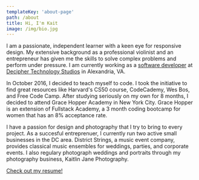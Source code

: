 ```yaml
---
templateKey: 'about-page'
path: /about
title: Hi, I'm Kait
image: /img/bio.jpg
---
```

I am a passionate, independent learner with a keen eye for responsive design. My extensive background as a professional violinist and an entrepreneur has given me the skills to solve complex problems and perform under pressure. I am currently working as a [software developer](http://deciphernow.com/staff/kaitlin-moreno) at [Decipher Technology Studios](http://deciphernow.com) in Alexandria, VA.

In October 2016, I decided to teach myself to code. I took the initiative to find great resources like Harvard's CS50 course, CodeCademy, Wes Bos, and Free Code Camp. After studying seriously on my own for 8 months, I decided to attend Grace Hopper Academy in New York City. Grace Hopper is an extension of Fullstack Academy, a 3 month coding bootcamp for women that has an 8% acceptance rate.

I have a passion for design and photography that I try to bring to every project. As a succesful entreprenuer, I currently run two active small businesses in the DC area. District Strings, a music event company, provides classical music ensembles for weddings, parties, and corporate events. I also regulary photograph weddings and portraits through my photography business, Kaitlin Jane Photography.

[Check out my resume!](technical_resume_moreno.pdf)